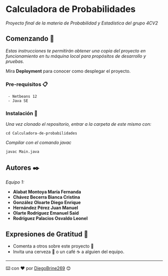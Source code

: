# Calculadora de Probabilidades

_Proyecto final de la materia de Probabilidad y Estadística del grupo 4CV2_

## Comenzando 🚀

_Estas instrucciones te permitirán obtener una copia del proyecto en funcionamiento en tu máquina local para propósitos de desarrollo y pruebas._

Mira **Deployment** para conocer como desplegar el proyecto.

### Pre-requisitos 📋

```
 - Netbeans 12
 - Java SE
```

### Instalación 🔧

_Una vez clonado el repositorio, entrar a la carpeta de este mismo con:_

```
cd Calculadora-de-probabilidades
```
_Compilar con el comando javac_

```
javac Main.java
```

## Autores ✒️

_Equipo 1:_

* **Alabat Montoya María Fernanda**
* **Chávez Becerra Bianca Cristina**
* **González Oloarte Diego Enrique**
* **Hernández Pérez Juan Manuel**
* **Olarte Rodríguez Emanuel Said**
* **Rodríguez Palacios Osvaldo Leonel**


## Expresiones de Gratitud 🎁

* Comenta a otros sobre este proyecto 📢
* Invita una cerveza 🍺 o un café ☕ a alguien del equipo. 

---
⌨️ con ❤️ por [DiegoBrine269](https://github.com/DiegoBrine269) 😊
